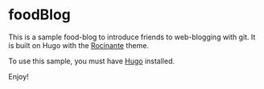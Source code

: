 # foodBlog
This is a sample food-blog to introduce friends to web-blogging with git. It is built on Hugo with the [Rocinante](https://https://themes.gohugo.io/hugo-rocinante/) theme.

To use this sample, you must have [Hugo](https://gohugo.io) installed.

Enjoy!
